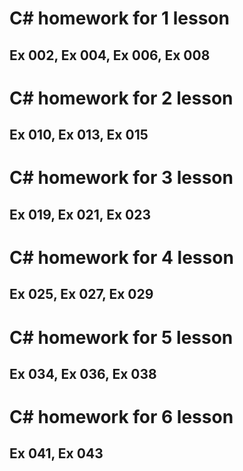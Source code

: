 # C# homework for 1 lesson
## Ex 002, Ex 004, Ex 006, Ex 008

# C# homework for 2 lesson
## Ex 010, Ex 013, Ex 015 

# C# homework for 3 lesson
## Ex 019, Ex 021, Ex 023

# C# homework for 4 lesson
## Ex 025, Ex 027, Ex 029

# C# homework for 5 lesson
## Ex 034, Ex 036, Ex 038

# C# homework for 6 lesson
## Ex 041, Ex 043